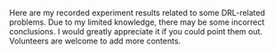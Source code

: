 Here are my recorded experiment results related to some DRL-related problems.
Due to my limited knowledge, there may be some incorrect conclusions. 
I would greatly appreciate it if you could point them out. 
Volunteers are welcome to add more contents.
